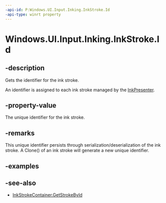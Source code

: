 ```yaml
---
-api-id: P:Windows.UI.Input.Inking.InkStroke.Id
-api-type: winrt property
---
```


<!-- Property syntax
public uint Id { get; }
-->

# Windows.UI.Input.Inking.InkStroke.Id

## -description
Gets the identifier for the ink stroke.

An identifier is assigned to each ink stroke managed by the [InkPresenter](inkpresenter.md).

## -property-value
The unique identifier for the ink stroke.

## -remarks
This unique identifier persists through serialization/deserialization of the ink stroke.
A Clone() of an ink stroke will generate a new unique identifier.

## -examples

## -see-also
- [InkStrokeContainer.GetStrokeById](inkstrokecontainer_getstrokebyid_91415375.md)
